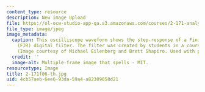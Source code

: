 ```yaml
---
content_type: resource
description: New image Upload
file: https://ol-ocw-studio-app-qa.s3.amazonaws.com/courses/2-171-analysis-and-design-of-digital-control-systems-fall-2006/4cb57aeb6ee693da59a4a82309858d21_2-171f06-th.jpg
file_type: image/jpeg
image_metadata:
  caption: This oscilliscope waveform shows the step-response of a Finite Impulse-Response
    (FIR) digital filter. The filter was created by students in a course [lab](pages/labs).
    (Image courtesy of Michael Eilenberg and Brett Shapiro. Used with permission.)
  credit: ''
  image-alt: Multiple-frame image that spells - MIT.
resourcetype: Image
title: 2-171f06-th.jpg
uid: 4cb57aeb-6ee6-93da-59a4-a82309858d21
---
```

